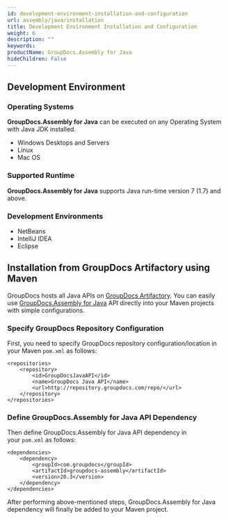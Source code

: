```yaml
---
id: development-environment-installation-and-configuration
url: assembly/java/installation
title: Development Environment Installation and Configuration
weight: 6
description: ""
keywords: 
productName: GroupDocs.Assembly for Java
hideChildren: False
---
```

## Development Environment

### Operating Systems

**GroupDocs.Assembly for Java** can be executed on any Operating System with Java JDK installed.

*   Windows Desktops and Servers
*   Linux
*   Mac OS

### Supported Runtime

**GroupDocs.Assembly for Java** supports Java run-time version 7 (1.7) and above.

### Development Environments

*   NetBeans
*   IntelliJ IDEA
*   Eclipse

## Installation from GroupDocs Artifactory using Maven

GroupDocs hosts all Java APIs on [GroupDocs Artifactory](https://repository.groupdocs.com/webapp/#/artifacts/browse/tree/General/repo). You can easily use [GroupDocs.Assembly for Java](https://artifact.groupdocs.com/webapp/#/artifacts/browse/tree/General/repo/com/groupdocs/groupdocs-assembly) API directly into your Maven projects with simple configurations.

### Specify GroupDocs Repository Configuration

First, you need to specify GroupDocs repository configuration/location in your Maven `pom.xml` as follows:
```
<repositories>
	<repository>
		<id>GroupDocsJavaAPI</id>
		<name>GroupDocs Java API</name>
		<url>http://repository.groupdocs.com/repo/</url>
	</repository>
</repositories>
```

### Define GroupDocs.Assembly for Java API Dependency

Then define GroupDocs.Assembly for Java API dependency in your `pom.xml` as follows:
```
<dependencies>
    <dependency>
        <groupId>com.groupdocs</groupId>
        <artifactId>groupdocs-assembly</artifactId>
        <version>20.3</version> 
    </dependency>
</dependencies>
```

After performing above-mentioned steps, GroupDocs.Assembly for Java dependency will finally be added to your Maven project.
